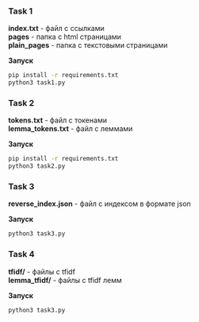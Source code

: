 ### Task 1
__index.txt__ - файл с ссылками \
__pages__ - папка с html страницами \
__plain_pages__ - папка с текстовыми страницами 

__Запуск__
```bash
pip install -r requirements.txt
python3 task1.py
```

### Task 2
__tokens.txt__ - файл с токенами \
__lemma_tokens.txt__ - файл с леммами

__Запуск__
```bash
pip install -r requirements.txt
python3 task2.py
```

### Task 3
__reverse_index.json__ - файл с индексом в формате json

__Запуск__
```bash
python3 task3.py
```

### Task 4
__tfidf/__ - файлы с tfidf \
__lemma_tfidf/__ - файлы с tfidf лемм

__Запуск__
```bash
python3 task3.py
```
